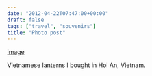 ```yaml
---
date: "2012-04-22T07:47:00+00:00"
draft: false
tags: ["travel", "souvenirs"]
title: "Photo post"
---
```

[image](/img/2012-04-22-photo-post/38bd7d8ed3a9581883893137eb46c93fa288566451b8be8e9005416d23a724a1.jpg)

Vietnamese lanterns I bought in Hoi An, Vietnam.
